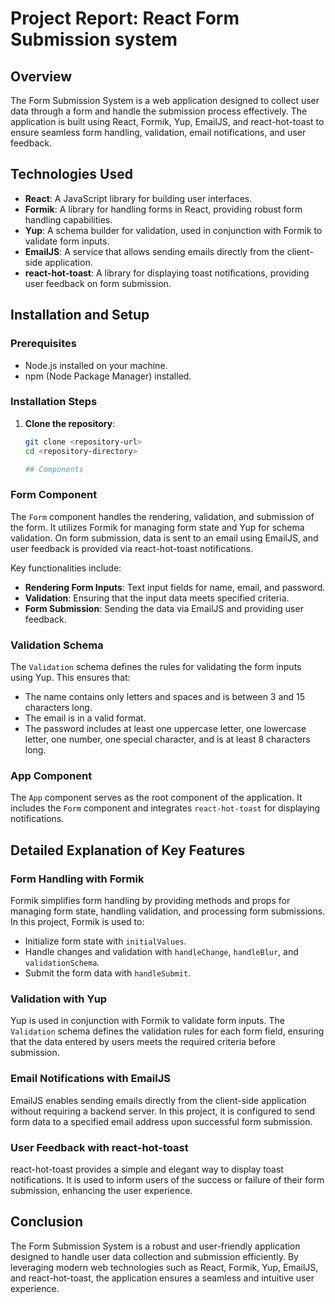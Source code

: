 # Project Report: React Form Submission system

## Overview

The Form Submission System is a web application designed to collect user data through a form and handle the submission process effectively. The application is built using React, Formik, Yup, EmailJS, and react-hot-toast to ensure seamless form handling, validation, email notifications, and user feedback.

## Technologies Used

- **React**: A JavaScript library for building user interfaces.
- **Formik**: A library for handling forms in React, providing robust form handling capabilities.
- **Yup**: A schema builder for validation, used in conjunction with Formik to validate form inputs.
- **EmailJS**: A service that allows sending emails directly from the client-side application.
- **react-hot-toast**: A library for displaying toast notifications, providing user feedback on form submission.

## Installation and Setup

### Prerequisites

- Node.js installed on your machine.
- npm (Node Package Manager) installed.

### Installation Steps

1. **Clone the repository**:
   ```bash
   git clone <repository-url>
   cd <repository-directory>

   ## Components

### Form Component

The `Form` component handles the rendering, validation, and submission of the form. It utilizes Formik for managing form state and Yup for schema validation. On form submission, data is sent to an email using EmailJS, and user feedback is provided via react-hot-toast notifications.

Key functionalities include:

- **Rendering Form Inputs**: Text input fields for name, email, and password.
- **Validation**: Ensuring that the input data meets specified criteria.
- **Form Submission**: Sending the data via EmailJS and providing user feedback.

### Validation Schema

The `Validation` schema defines the rules for validating the form inputs using Yup. This ensures that:

- The name contains only letters and spaces and is between 3 and 15 characters long.
- The email is in a valid format.
- The password includes at least one uppercase letter, one lowercase letter, one number, one special character, and is at least 8 characters long.

### App Component

The `App` component serves as the root component of the application. It includes the `Form` component and integrates `react-hot-toast` for displaying notifications.

## Detailed Explanation of Key Features

### Form Handling with Formik

Formik simplifies form handling by providing methods and props for managing form state, handling validation, and processing form submissions. In this project, Formik is used to:

- Initialize form state with `initialValues`.
- Handle changes and validation with `handleChange`, `handleBlur`, and `validationSchema`.
- Submit the form data with `handleSubmit`.

### Validation with Yup

Yup is used in conjunction with Formik to validate form inputs. The `Validation` schema defines the validation rules for each form field, ensuring that the data entered by users meets the required criteria before submission.

### Email Notifications with EmailJS

EmailJS enables sending emails directly from the client-side application without requiring a backend server. In this project, it is configured to send form data to a specified email address upon successful form submission.

### User Feedback with react-hot-toast

react-hot-toast provides a simple and elegant way to display toast notifications. It is used to inform users of the success or failure of their form submission, enhancing the user experience.

## Conclusion

The Form Submission System is a robust and user-friendly application designed to handle user data collection and submission efficiently. By leveraging modern web technologies such as React, Formik, Yup, EmailJS, and react-hot-toast, the application ensures a seamless and intuitive user experience.

